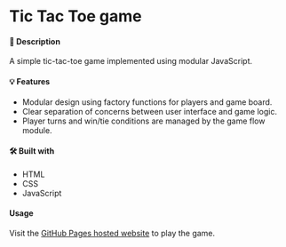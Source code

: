 # Tic Tac Toe game

#### 📝 Description

A simple tic-tac-toe game implemented using modular JavaScript.

#### 💡 Features

- Modular design using factory functions for players and game board.
- Clear separation of concerns between user interface and game logic.
- Player turns and win/tie conditions are managed by the game flow module.

#### 🛠️ Built with

- HTML
- CSS
- JavaScript

#### Usage

Visit the [GitHub Pages hosted website](https://hritikrajput.github.io/tic-tac-toe/) to play the game.
